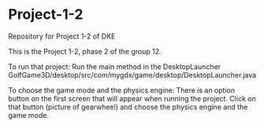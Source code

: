 # Project-1-2
Repository for Project 1-2 of DKE

This is the Project 1-2, phase 2 of the group 12.

To run that project:
  Run the main method in the DesktopLauncher
  GolfGame3D/desktop/src/com/mygdx/game/desktop/DesktopLauncher.java
  
To choose the game mode and the physics engine:
  There is an option button on the first screen that will appear when running the project.
  Click on that button (picture of gearwheel) and choose the physics engine and the game mode.
